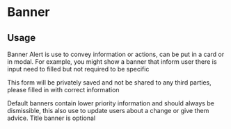 <script setup>
  import Banner from './Banner.vue'
</script>

# Banner

## Usage

Banner Alert is use to convey information or actions, can be put in a card or in modal. For example, you might show a banner that inform user there is input need to filled but not required to be specific

<Banner>This form will be privately saved and not be shared to any third parties, please filled in with correct information</Banner>

Default banners contain lower priority information and should always be dismissible, this also use to update users about a change or give them advice. Title banner is optional
